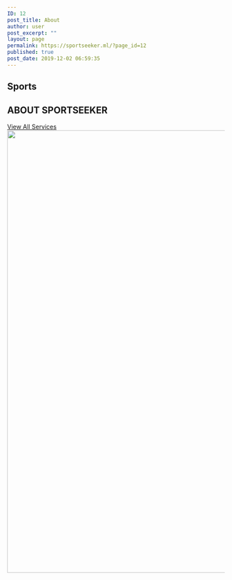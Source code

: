 ```yaml
---
ID: 12
post_title: About
author: user
post_excerpt: ""
layout: page
permalink: https://sportseeker.ml/?page_id=12
published: true
post_date: 2019-12-02 06:59:35
---
```

<h2>Sports</h2>
<h2>ABOUT SPORTSEEKER</h2>
<a href="#" role="button">
View All Services
</a>
<img width="1024" height="1024" src="https://sportseeker.ml/wp-content/uploads/2020/09/SportSeeker_logo1-1-1024x1024.jpeg" alt="" loading="lazy" srcset="https://sportseeker.ml/wp-content/uploads/2020/09/SportSeeker_logo1-1-1024x1024.jpeg 1024w, https://sportseeker.ml/wp-content/uploads/2020/09/SportSeeker_logo1-1-300x300.jpeg 300w, https://sportseeker.ml/wp-content/uploads/2020/09/SportSeeker_logo1-1-150x150.jpeg 150w, https://sportseeker.ml/wp-content/uploads/2020/09/SportSeeker_logo1-1-768x768.jpeg 768w, https://sportseeker.ml/wp-content/uploads/2020/09/SportSeeker_logo1-1-e1599742957290.jpeg 100w" sizes="(max-width: 1024px) 100vw, 1024px">